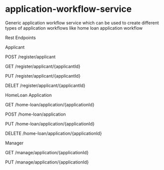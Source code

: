# application-workflow-service
Generic application workflow service which can be used to create different types of application workflows like home loan application workflow

Rest Endpoints

Applicant

POST /register/applicant

GET /register/applicant/{applicantId}

PUT /register/applicant/{applicantId}

DELET /register/applicant/{applicantId}


HomeLoan Application

GET /home-loan/application/{applicationId}

POST /home-loan/application

PUT /home-loan/application/{applicationId}

DELETE /home-loan/application/{applicationId}


Manager

GET /manage/application/{applicationId}

PUT /manage/application/{applicationId}
